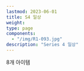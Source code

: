 ```yaml
---
lastmod: 2023-06-01
title: S4 일상
weight: 
type: page
components: 
  - "/img/R1-093.jpg"
description: "Series 4 일상"
---
```


8개 아이템